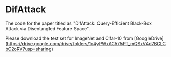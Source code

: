 # DifAttack
The code for the paper titled as "DifAttack: Query-Efficient Black-Box Attack via Disentangled Feature Space".



Please download the test set for ImageNet and Cifar-10 from [GoogleDrive] (https://drive.google.com/drive/folders/1o4yPWxAC575PT_mQSxV4d7BCLCbC2oRV?usp=sharing)

